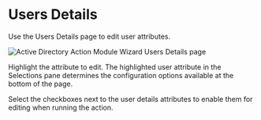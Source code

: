 # Users Details

Use the Users Details page to edit user attributes.

![Active Directory Action Module Wizard Users Details page](/img/product_docs/accessanalyzer/12.0/admin/action/activedirectory/operations/usersdetails.webp)

Highlight the attribute to edit. The highlighted user attribute in the Selections pane determines
the configuration options available at the bottom of the page.

Select the checkboxes next to the user details attributes to enable them for editing when running
the action.
